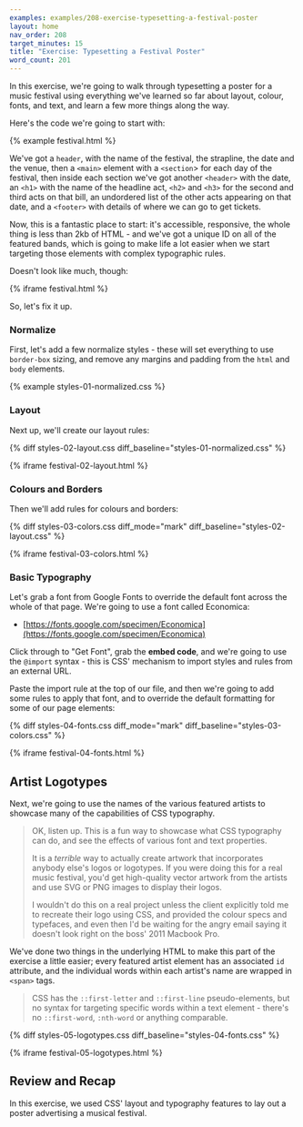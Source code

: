 ```yaml
---
examples: examples/208-exercise-typesetting-a-festival-poster
layout: home
nav_order: 208
target_minutes: 15
title: "Exercise: Typesetting a Festival Poster"
word_count: 201
---
```

In this exercise, we're going to walk through typesetting a poster for a music festival using everything we've learned so far about layout, colour, fonts, and text, and learn a few more things along the way.

Here's the code we're going to start with:

{% example festival.html %}

We've got a `header`, with the name of the festival, the strapline, the date and the venue, then a `<main>` element with a `<section`> for each day of the festival, then inside each section we've got another `<header>` with the date, an `<h1>` with the name of the headline act, `<h2>` and `<h3>` for the second and third acts on that bill, an undordered list of the other acts appearing on that date, and a `<footer>` with details of where we can go to get tickets.

Now, this is a fantastic place to start: it's accessible, responsive, the whole thing is less than 2kb of HTML - and we've got a unique ID on all of the featured bands, which is going to make life a lot easier when we start targeting those elements with complex typographic rules.

Doesn't look like much, though:

{% iframe festival.html %}

So, let's fix it up. 

### Normalize

First, let's add a few normalize styles - these will set everything to use `border-box` sizing, and remove any margins and padding from the `html` and `body` elements.

{% example styles-01-normalized.css %}

### Layout

Next up, we'll create our layout rules:

{% diff styles-02-layout.css diff_baseline="styles-01-normalized.css" %}

{% iframe festival-02-layout.html %}

### Colours and Borders

Then we'll add rules for colours and borders:

{% diff styles-03-colors.css diff_mode="mark" diff_baseline="styles-02-layout.css" %}

 {% iframe festival-03-colors.html %}

### Basic Typography

Let's grab a font from Google Fonts to override the default font across the whole of that page. We're going to use a font called Economica:

* [https://fonts.google.com/specimen/Economica](https://fonts.google.com/specimen/Economica)

Click through to "Get Font", grab the **embed code**, and we're going to use the `@import` syntax - this is CSS' mechanism to import styles and rules from an external URL.

Paste the import rule at the top of our file, and then we're going to add some rules to apply that font, and to override the default formatting for some of our page elements:

{% diff styles-04-fonts.css diff_mode="mark" diff_baseline="styles-03-colors.css" %}

{% iframe festival-04-fonts.html %}

## Artist Logotypes

Next, we're going to use the names of the various featured artists to showcase many of the capabilities of CSS typography.

> OK, listen up. This is a fun way to showcase what CSS typography can do, and see the effects of various font and text properties.
>
> It is a *terrible* way to actually create artwork that incorporates anybody else's logos or logotypes. If you were doing this for a real music festival, you'd get high-quality vector artwork from the artists and use SVG or PNG images to display their logos.
>
> I wouldn't do this on a real project unless the client explicitly told me to recreate their logo using CSS, and provided the colour specs and typefaces, and even then I'd be waiting for the angry email saying it doesn't look right on the boss' 2011 Macbook Pro.

We've done two things in the underlying HTML to make this part of the exercise a little easier; every featured artist element has an associated `id` attribute, and the individual words within each artist's name are wrapped in `<span>` tags.

> CSS has the `::first-letter` and `::first-line` pseudo-elements, but no syntax for targeting specific words within a text element - there's no `::first-word`, `:nth-word` or anything comparable.

{% diff styles-05-logotypes.css diff_baseline="styles-04-fonts.css" %}

{% iframe festival-05-logotypes.html %}

## Review and Recap

In this exercise, we used CSS' layout and typography features to lay out a poster advertising a musical festival.



















